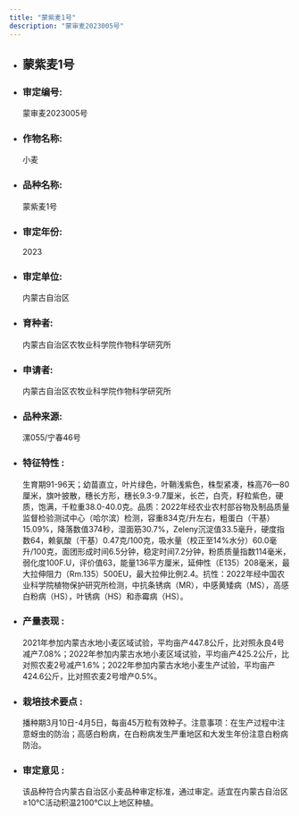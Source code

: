 ```yaml
---
title: "蒙紫麦1号"
description: "蒙审麦2023005号"
---
```

* ## 蒙紫麦1号
* ###  审定编号:  
   蒙审麦2023005号

*  ### 作物名称:  
   小麦

*   ###  品种名称: 
    蒙紫麦1号

*   ### 审定年份: 
    2023

*   ### 审定单位:  
    内蒙古自治区

*   ### 育种者:  
    内蒙古自治区农牧业科学院作物科学研究所

*   ### 申请者:  
    内蒙古自治区农牧业科学院作物科学研究所

*   ### 品种来源:  
    漯055/宁春46号

*   ### 特征特性 : 
    生育期91-96天；幼苗直立，叶片绿色，叶鞘浅紫色，株型紧凑，株高76—80厘米，旗叶披散，穗长方形，穗长9.3-9.7厘米，长芒，白壳，籽粒紫色，硬质，饱满，千粒重38.0-40.0克。品质：2022年经农业农村部谷物及制品质量监督检验测试中心（哈尔滨）检测，容重834克/升左右，粗蛋白（干基）15.09%，降落数值374秒，湿面筋30.7%，Zeleny沉淀值33.5毫升，硬度指数64，赖氨酸（干基）0.47克/100克，吸水量（校正至14%水分）60.0毫升/100克，面团形成时间6.5分钟，稳定时间7.2分钟，粉质质量指数114毫米，弱化度100F.U，评价值63，能量136平方厘米，延伸性（E135）208毫米，最大拉伸阻力（Rm.135）500EU，最大拉伸比例2.4。抗性：2022年经中国农业科学院植物保护研究所检测，中抗条锈病（MR），中感黄矮病（MS），高感白粉病（HS），叶锈病（HS）和赤霉病（HS）。

*   ### 产量表现 : 
    2021年参加内蒙古水地小麦区域试验，平均亩产447.8公斤，比对照永良4号减产7.08%；2022年参加内蒙古水地小麦区域试验，平均亩产425.2公斤，比对照农麦2号减产1.6%；2022年参加内蒙古水地小麦生产试验，平均亩产424.6公斤，比对照农麦2号增产0.5%。

*   ### 栽培技术要点 : 
    播种期3月10日-4月5日，每亩45万粒有效种子。注意事项：在生产过程中注意蚜虫的防治；高感白粉病，在白粉病发生严重地区和大发生年份注意白粉病防治。

*   ### 审定意见 : 
    该品种符合内蒙古自治区小麦品种审定标准，通过审定。适宜在内蒙古自治区≥10℃活动积温2100℃以上地区种植。
